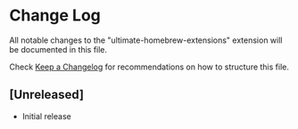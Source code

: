 # Change Log

All notable changes to the "ultimate-homebrew-extensions" extension will be documented in this file.

Check [Keep a Changelog](http://keepachangelog.com/) for recommendations on how to structure this file.

## [Unreleased]

- Initial release